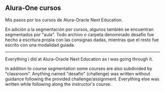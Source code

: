 ## Alura-One cursos

Mis pasos por los cursos de Alura-Oracle Next Education.

En adición a la segmentación por cursos, algunos también se encuentran segmentados por "aula". Todo archivo o carpeta denominado desafío fue hecho a escritura propia con las consignas dadas, mientras que el resto fue escrito con una modalidad guiada.

---

Everything i did at Alura-Oracle Next Education as i was going through it.

In addition to course segmentation some courses are also subdivided by "classroom". Anything named "desafio" (challenge) was written without guidance following the provided challenge/assignment. Everything else was written while following along the instructor's course.
